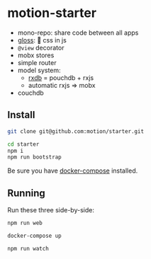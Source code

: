 # motion-starter

- mono-repo: share code between all apps
- [gloss](https://github.com/motion/gloss): 💅 css in js
- `@view` decorator
- mobx stores
- simple router
- model system:
  - [rxdb](https://github.com/pubkey/rxdb) = pouchdb + rxjs
  - automatic rxjs => mobx
- couchdb

## Install

```sh
git clone git@github.com:motion/starter.git

cd starter
npm i
npm run bootstrap
```

Be sure you have [docker-compose](https://docs.docker.com/compose/) installed.

## Running

Run these three side-by-side:

```sh
npm run web
```

```sh
docker-compose up
```

```sh
npm run watch
```
